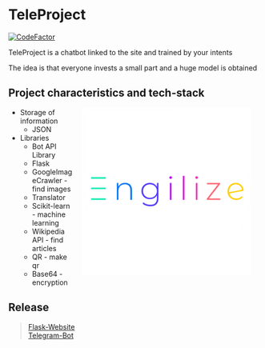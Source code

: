 # TeleProject

[![CodeFactor](https://www.codefactor.io/repository/github/lkeey/teleproject/badge)](https://www.codefactor.io/repository/github/lkeey/teleproject)

TeleProject is a chatbot linked to the site and trained by your intents

The idea is that everyone invests a small part and a huge model is obtained

## Project characteristics and tech-stack

<img src="https://raw.githubusercontent.com/lkeey/EnglishApp/master/app/src/main/res/drawable/app_logo_large.png" width="336" align="right" hspace="20">

* Storage of information
  * JSON
* Libraries
  * Bot API Library
  * Flask
  * GoogleImageCrawler - find images
  * Translator
  * Scikit-learn - machine learning
  * Wikipedia API - find articles
  * QR - make qr
  * Base64 - encryption

## Release

>[Flask-Website](http://l14key.pythonanywhere.com/)  
[Telegram-Bot](https://t.me/future_forest_twicef_bot)
